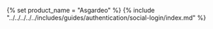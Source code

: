 {% set product_name = "Asgardeo" %}
{% include "../../../../../includes/guides/authentication/social-login/index.md" %}